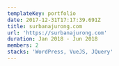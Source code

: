 ```yaml
---
templateKey: portfolio
date: 2017-12-31T17:17:39.691Z
title: surbanajurong.com
url: 'https://surbanajurong.com'
duration: Jan 2018 - Jun 2018
members: 2
stacks: 'WordPress, VueJS, JQuery'
---
```


